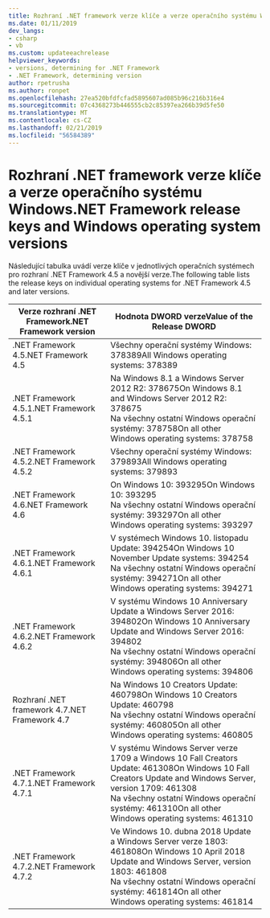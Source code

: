 ```yaml
---
title: Rozhraní .NET framework verze klíče a verze operačního systému Windows
ms.date: 01/11/2019
dev_langs:
- csharp
- vb
ms.custom: updateeachrelease
helpviewer_keywords:
- versions, determining for .NET Framework
- .NET Framework, determining version
author: rpetrusha
ms.author: ronpet
ms.openlocfilehash: 27ea520bfdfcfad5895607ad085b96c216b316e4
ms.sourcegitcommit: 07c4368273b446555cb2c85397ea266b39d5fe50
ms.translationtype: MT
ms.contentlocale: cs-CZ
ms.lasthandoff: 02/21/2019
ms.locfileid: "56584389"
---
```

# <a name="net-framework-release-keys-and-windows-operating-system-versions"></a><span data-ttu-id="1174e-102">Rozhraní .NET framework verze klíče a verze operačního systému Windows</span><span class="sxs-lookup"><span data-stu-id="1174e-102">.NET Framework release keys and Windows operating system versions</span></span>

<span data-ttu-id="1174e-103">Následující tabulka uvádí verze klíče v jednotlivých operačních systémech pro rozhraní .NET Framework 4.5 a novější verze.</span><span class="sxs-lookup"><span data-stu-id="1174e-103">The following table lists the release keys on individual operating systems for .NET Framework 4.5 and later versions.</span></span>


 |<span data-ttu-id="1174e-104">Verze rozhraní .NET Framework</span><span class="sxs-lookup"><span data-stu-id="1174e-104">.NET Framework version</span></span>|<span data-ttu-id="1174e-105">Hodnota DWORD verze</span><span class="sxs-lookup"><span data-stu-id="1174e-105">Value of the Release DWORD</span></span>|
 |--------------------------------|-------------|
|<span data-ttu-id="1174e-106">.NET Framework 4.5</span><span class="sxs-lookup"><span data-stu-id="1174e-106">.NET Framework 4.5</span></span>|<span data-ttu-id="1174e-107">Všechny operační systémy Windows: 378389</span><span class="sxs-lookup"><span data-stu-id="1174e-107">All Windows operating systems: 378389</span></span>|
|<span data-ttu-id="1174e-108">.NET Framework 4.5.1</span><span class="sxs-lookup"><span data-stu-id="1174e-108">.NET Framework 4.5.1</span></span>|<span data-ttu-id="1174e-109">Na Windows 8.1 a Windows Server 2012 R2: 378675</span><span class="sxs-lookup"><span data-stu-id="1174e-109">On Windows 8.1 and Windows Server 2012 R2: 378675</span></span><br /><span data-ttu-id="1174e-110">Na všechny ostatní Windows operační systémy: 378758</span><span class="sxs-lookup"><span data-stu-id="1174e-110">On all other Windows operating systems: 378758</span></span>|
|<span data-ttu-id="1174e-111">.NET Framework 4.5.2</span><span class="sxs-lookup"><span data-stu-id="1174e-111">.NET Framework 4.5.2</span></span>|<span data-ttu-id="1174e-112">Všechny operační systémy Windows: 379893</span><span class="sxs-lookup"><span data-stu-id="1174e-112">All Windows operating systems: 379893</span></span>|
|<span data-ttu-id="1174e-113">.NET Framework 4.6</span><span class="sxs-lookup"><span data-stu-id="1174e-113">.NET Framework 4.6</span></span>|<span data-ttu-id="1174e-114">On Windows 10: 393295</span><span class="sxs-lookup"><span data-stu-id="1174e-114">On Windows 10: 393295</span></span><br /><span data-ttu-id="1174e-115">Na všechny ostatní Windows operační systémy: 393297</span><span class="sxs-lookup"><span data-stu-id="1174e-115">On all other Windows operating systems: 393297</span></span>|
|<span data-ttu-id="1174e-116">.NET Framework 4.6.1</span><span class="sxs-lookup"><span data-stu-id="1174e-116">.NET Framework 4.6.1</span></span>|<span data-ttu-id="1174e-117">V systémech Windows 10. listopadu Update: 394254</span><span class="sxs-lookup"><span data-stu-id="1174e-117">On Windows 10 November Update systems: 394254</span></span><br /><span data-ttu-id="1174e-118">Na všechny ostatní Windows operační systémy: 394271</span><span class="sxs-lookup"><span data-stu-id="1174e-118">On all other Windows operating systems: 394271</span></span>|
|<span data-ttu-id="1174e-119">.NET Framework 4.6.2</span><span class="sxs-lookup"><span data-stu-id="1174e-119">.NET Framework 4.6.2</span></span>|<span data-ttu-id="1174e-120">V systému Windows 10 Anniversary Update a Windows Server 2016: 394802</span><span class="sxs-lookup"><span data-stu-id="1174e-120">On Windows 10 Anniversary Update and Windows Server 2016: 394802</span></span><br /><span data-ttu-id="1174e-121">Na všechny ostatní Windows operační systémy: 394806</span><span class="sxs-lookup"><span data-stu-id="1174e-121">On all other Windows operating systems: 394806</span></span>|
|<span data-ttu-id="1174e-122">Rozhraní .NET framework 4.7</span><span class="sxs-lookup"><span data-stu-id="1174e-122">.NET Framework 4.7</span></span>|<span data-ttu-id="1174e-123">Na Windows 10 Creators Update: 460798</span><span class="sxs-lookup"><span data-stu-id="1174e-123">On Windows 10 Creators Update: 460798</span></span><br /><span data-ttu-id="1174e-124">Na všechny ostatní Windows operační systémy: 460805</span><span class="sxs-lookup"><span data-stu-id="1174e-124">On all other Windows operating systems: 460805</span></span>| 
|<span data-ttu-id="1174e-125">.NET Framework 4.7.1</span><span class="sxs-lookup"><span data-stu-id="1174e-125">.NET Framework 4.7.1</span></span>|<span data-ttu-id="1174e-126">V systému Windows Server verze 1709 a Windows 10 Fall Creators Update: 461308</span><span class="sxs-lookup"><span data-stu-id="1174e-126">On Windows 10 Fall Creators Update and Windows Server, version 1709: 461308</span></span><br/><span data-ttu-id="1174e-127">Na všechny ostatní Windows operační systémy: 461310</span><span class="sxs-lookup"><span data-stu-id="1174e-127">On all other Windows operating systems: 461310</span></span>|
|<span data-ttu-id="1174e-128">.NET Framework 4.7.2</span><span class="sxs-lookup"><span data-stu-id="1174e-128">.NET Framework 4.7.2</span></span>|<span data-ttu-id="1174e-129">Ve Windows 10. dubna 2018 Update a Windows Server verze 1803: 461808</span><span class="sxs-lookup"><span data-stu-id="1174e-129">On Windows 10 April 2018 Update and Windows Server, version 1803: 461808</span></span><br/><span data-ttu-id="1174e-130">Na všechny ostatní Windows operační systémy: 461814</span><span class="sxs-lookup"><span data-stu-id="1174e-130">On all other Windows operating systems: 461814</span></span>|  


